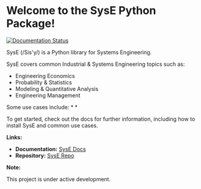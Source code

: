 # Welcome to the SysE Python Package!

[![Documentation Status](https://readthedocs.org/projects/syse/badge/?version=latest)](https://syse.readthedocs.io/en/latest/?badge=latest)


SysE (/Sis'y/) is a Python library for Systems Engineering.

SysE covers common Industrial & Systems Engineering topics such as:
* Engineering Economics 
* Probability & Statistics
* Modeling & Quantitative Analysis
* Engineering Management

Some use cases include:
*
*

To get started, check out the docs for further information, including how to install SysE and common use cases.

**Links:**
* **Documentation:** [SysE Docs](https://syse.readthedocs.io/en/latest/)
* **Repository:** [SysE Repo](https://github.com/Apex-Engineering-Management/SysE)

**Note:**

This project is under active development.